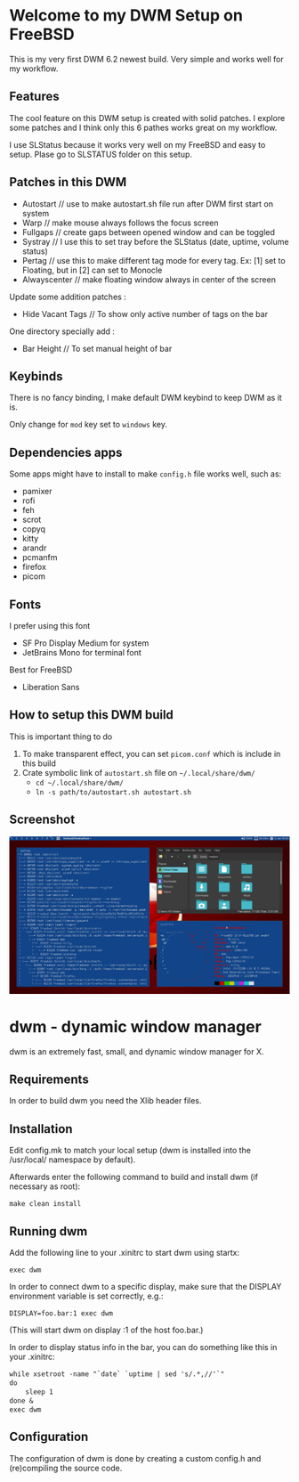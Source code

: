 Welcome to my DWM Setup on FreeBSD
==================================

This is my very first DWM 6.2 newest build. Very simple and works well for my workflow.


Features
--------

The cool feature on this DWM setup is created with solid patches. I explore some patches and I think only this 6 pathes works great on my workflow.

I use SLStatus because it works very well on my FreeBSD and easy to setup. Plase go to SLSTATUS folder on this setup.

Patches in this DWM
-------------------

- Autostart           // use to make autostart.sh file run after DWM first start on system
- Warp                // make mouse always follows the focus screen
- Fullgaps            // create gaps between opened window and can be toggled
- Systray             // I use this to set tray before the SLStatus (date, uptime, volume status)
- Pertag              // use this to make different tag mode for every tag. Ex: [1] set to Floating, but in [2] can set to Monocle
- Alwayscenter        // make floating window always in center of the screen

Update some addition patches :
- Hide Vacant Tags    // To show only active number of tags on the bar

One directory specially add :
- Bar Height          // To set manual height of bar

Keybinds
--------

There is no fancy binding, I make default DWM keybind to keep DWM as it is.

Only change for `mod` key set to `windows` key.

Dependencies apps
-----------------

Some apps might have to install to make `config.h` file works well, such as:
- pamixer
- rofi
- feh
- scrot
- copyq
- kitty
- arandr
- pcmanfm 
- firefox
- picom

Fonts
--------------------------

I prefer using this font

- SF Pro Display Medium for system
- JetBrains Mono for terminal font

Best for FreeBSD
- Liberation Sans 

How to setup this DWM build
---------------------------

This is important thing to do 
1. To make transparent effect, you can set `picom.conf` which is include in this build
2. Crate symbolic link of `autostart.sh` file on `~/.local/share/dwm/`
   - `cd ~/.local/share/dwm/`
   - `ln -s path/to/autostart.sh autostart.sh`

Screenshot
----------

![dwm screenshot - minimalist - solid - mrfdn](https://github.com/rafimrfdn/dwm-freebsd/blob/main/dwm-basic/freebsd-dwm-slstatus.png)


dwm - dynamic window manager
============================
dwm is an extremely fast, small, and dynamic window manager for X.


Requirements
------------
In order to build dwm you need the Xlib header files.


Installation
------------
Edit config.mk to match your local setup (dwm is installed into
the /usr/local/ namespace by default).

Afterwards enter the following command to build and install dwm (if
necessary as root):

    make clean install


Running dwm
-----------
Add the following line to your .xinitrc to start dwm using startx:

    exec dwm

In order to connect dwm to a specific display, make sure that
the DISPLAY environment variable is set correctly, e.g.:

    DISPLAY=foo.bar:1 exec dwm

(This will start dwm on display :1 of the host foo.bar.)

In order to display status info in the bar, you can do something
like this in your .xinitrc:

    while xsetroot -name "`date` `uptime | sed 's/.*,//'`"
    do
    	sleep 1
    done &
    exec dwm


Configuration
-------------
The configuration of dwm is done by creating a custom config.h
and (re)compiling the source code.
